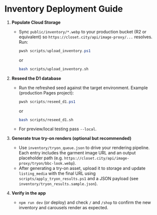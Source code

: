 # Inventory Deployment Guide

1. **Populate Cloud Storage**
   - Sync `public/inventory/*.webp` to your production bucket (R2 or equivalent) so `https://closet.city/api/image-proxy/...` resolves. Run:
     ```powershell
     pwsh scripts/upload_inventory.ps1
     ```
     or
     ```bash
     bash scripts/upload_inventory.sh
     ```

2. **Reseed the D1 database**
   - Run the refreshed seed against the target environment. Example (production Pages project):
     ```powershell
     pwsh scripts/reseed_d1.ps1
     ```
     or
     ```bash
     bash scripts/reseed_d1.sh
     ```
   - For preview/local testing pass `--local`.

3. **Generate true try-on renders (optional but recommended)**
   - Use `inventory/tryon_queue.json` to drive your rendering pipeline. Each entry includes the garment image URL and an output placeholder path (e.g. `https://closet.city/api/image-proxy/tryon/bbc-look.webp`).
   - After generating a try-on asset, upload it to storage and update `listing_media` with the final URL using `scripts/apply_tryon_results.ps1` and a JSON payload (see `inventory/tryon_results.sample.json`).

4. **Verify in the app**
   - `npm run dev` (or deploy) and check `/` and `/shop` to confirm the new inventory and carousels render as expected.
